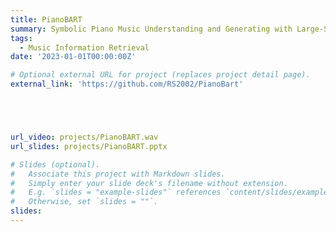 ```yaml
---
title: PianoBART
summary: Symbolic Piano Music Understanding and Generating with Large-Scale Pre-Training
tags:
  - Music Information Retrieval
date: '2023-01-01T00:00:00Z'

# Optional external URL for project (replaces project detail page).
external_link: 'https://github.com/RS2002/PianoBart'





url_video: projects/PianoBART.wav
url_slides: projects/PianoBART.pptx

# Slides (optional).
#   Associate this project with Markdown slides.
#   Simply enter your slide deck's filename without extension.
#   E.g. `slides = "example-slides"` references `content/slides/example-slides.md`.
#   Otherwise, set `slides = ""`.
slides: 
---
```

